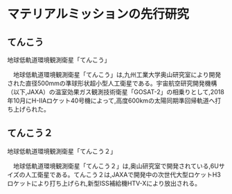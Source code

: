 # マテリアルミッションの先行研究
##  てんこう
地球低軌道環境観測衛星「てんこう」

　地球低軌道環境観測衛星「てんこう」は,九州工業大学奥山研究室により開発された直径500mmの準球形状超小型人工衛星である。宇宙航空研究開発機構（以下,JAXA）の温室効果ガス観測技術衛星「GOSAT-2」の相乗りとして,2018年10月にH-IIAロケット40号機によって,高度600kmの太陽同期準回帰軌道へ打ち上げられた。

##  てんこう２
地球低軌道環境観測衛星「てんこう２」

　地球低軌道環境観測衛星「てんこう２」は,奥山研究室で開発されている,6Uサイズの人工衛星である。てんこう２は,JAXAで開発中の次世代大型ロケットH3ロケットにより打ち上げられ,新型ISS補給機HTV-Xにより放出される。
